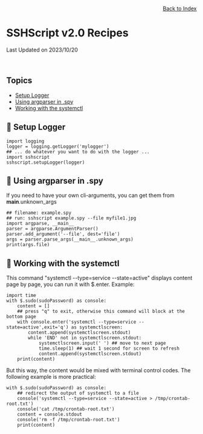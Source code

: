 # SSHScript v2.0 Recipes

Last Updated on 2023/10/20

<div style="text-align:right;position:relative;top:-140px"><a href="./index">Back to Index</a></div>

## Topics

* [Setup Logger](#setuplogger)
* [Using argparser in .spy](#argparser)
* [Working with the systemctl](#systemctl)

## 🔵 <a name="setuplogger"></a>Setup Logger
```
import logging
logger = logging.getLogger('mylogger')
## ... do whatever you want to do with the logger ...
import sshscript
sshscript.setupLogger(logger)
```
## 🔵 <a name="argparser"></a>Using argparser in .spy
If you need to have your own cli-arguments, you can get them from __main__.unknown_args
```
## filename: example.spy
## run: sshscript example.spy --file myfile1.jpg
import argparse, __main__
parser = argparse.ArgumentParser()
parser.add_argument('--file', dest='file')
args = parser.parse_args(__main__.unknown_args)
print(args.file)
```
## 🔵 <a name="systemctl"></a>Working with the systemctl
This command "systemctl --type=service --state=active" displays content page by page, you can run it with $.enter.
Example:
```
import time    
with $.sudo(sudoPassword) as console:
    content = []
    ## press "q" to exit, otherwise this command will block at the bottom page
    with console.enter('systemctl --type=service --state=active',exit='q') as systemctlscreen:
        content.append(systemctlscreen.stdout)
        while 'END' not in systemctlscreen.stdout:
            systemctlscreen.input(' ') ## move to next page
            time.sleep(1) ## wait 1 second for screen to refresh
            content.append(systemctlscreen.stdout)
    print(content) 
```
But this way, the content would be mixed with terminal control codes.
The following example is more practical:
```
with $.sudo(sudoPassword) as console:
    ## redirect the output of systemctl to a file
    console('systemctl --type=service --state=active > /tmp/crontab-root.txt')
    console('cat /tmp/crontab-root.txt')
    content = console.stdout
    console('rm -f /tmp/crontab-root.txt')
    print(content) 
```